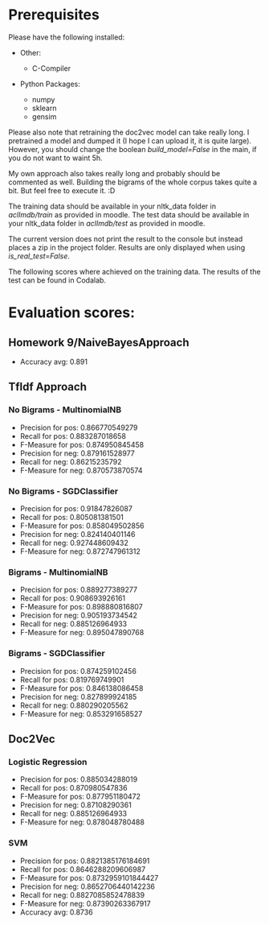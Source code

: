 # Prerequisites #

Please have the following installed:

- Other:
    - C-Compiler

- Python Packages:
    - numpy
    - sklearn
    - gensim

Please also note that retraining the doc2vec model can take really long.
I pretrained a model and dumped it (I hope I can upload it, it is quite large).
However, you should change the boolean _build_model=False_ in the main, if you do not want to waint 5h.

My own approach also takes really long and probably should be commented as well.
Building the bigrams of the whole corpus takes quite a bit.
But feel free to execute it. :D

The training data should be available in your nltk_data folder in _aclImdb/train_ as provided in moodle.
The test data should be available in your nltk_data folder in _aclImdb/test_ as provided in moodle.

The current version does not print the result to the console but instead places a zip in the project folder.
Results are only displayed when using _is_real_test=False_.

The following scores where achieved on the training data.
The results of the test can be found in Codalab.

# Evaluation scores: #

## Homework 9/NaiveBayesApproach ##
- Accuracy avg: 0.891

## TfIdf Approach ##

### No Bigrams - MultinomialNB ###
- Precision for pos: 0.866770549279
- Recall for pos: 0.883287018658
- F-Measure for pos: 0.874950845458
- Precision for neg: 0.879161528977
- Recall for neg: 0.86215235792
- F-Measure for neg: 0.870573870574

### No Bigrams - SGDClassifier ###
- Precision for pos: 0.91847826087
- Recall for pos: 0.805081381501
- F-Measure for pos: 0.858049502856
- Precision for neg: 0.824140401146
- Recall for neg: 0.927448609432
- F-Measure for neg: 0.872747961312

### Bigrams - MultinomialNB ###
- Precision for pos: 0.889277389277
- Recall for pos: 0.908693926161
- F-Measure for pos: 0.898880816807
- Precision for neg: 0.905193734542
- Recall for neg: 0.885126964933
- F-Measure for neg: 0.895047890768

### Bigrams - SGDClassifier ###
- Precision for pos: 0.874259102456
- Recall for pos: 0.819769749901
- F-Measure for pos: 0.846138086458
- Precision for neg: 0.827899924185
- Recall for neg: 0.880290205562
- F-Measure for neg: 0.853291658527

## Doc2Vec ##

### Logistic Regression ###
- Precision for pos: 0.885034288019
- Recall for pos: 0.870980547836
- F-Measure for pos: 0.877951180472
- Precision for neg: 0.87108290361
- Recall for neg: 0.885126964933
- F-Measure for neg: 0.878048780488

### SVM ###
- Precision for pos: 0.8821385176184691
- Recall for pos: 0.8646288209606987
- F-Measure for pos: 0.8732959101844427
- Precision for neg: 0.8652706440142236
- Recall for neg: 0.8827085852478839
- F-Measure for neg: 0.87390263367917
- Accuracy avg: 0.8736